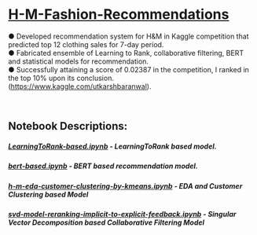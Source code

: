 # [H-M-Fashion-Recommendations](https://www.kaggle.com/competitions/h-and-m-personalized-fashion-recommendations/overview)

● Developed recommendation system for H&M in Kaggle competition that predicted top 12 clothing sales for 7-day period. <br>
● Fabricated ensemble of Learning to Rank, collaborative filtering, BERT and statistical models for recommendation. <br>
● Successfully attaining a score of 0.02387 in the competition, I ranked in the top 10% upon its conclusion. (https://www.kaggle.com/utkarshbaranwal). <br>

<br>

## Notebook Descriptions: <br>
##### [LearningToRank-based.ipynb](https://github.com/utkarshUSC/H-M-Fashion-Recommendations/blob/main/LearningToRank-based.ipynb) - LearningToRank based model. <br>
##### [bert-based.ipynb](https://github.com/utkarshUSC/H-M-Fashion-Recommendations/blob/main/bert-based.ipynb) - BERT based recommendation model. <br>
##### [h-m-eda-customer-clustering-by-kmeans.ipynb](https://github.com/utkarshUSC/H-M-Fashion-Recommendations/blob/main/h-m-eda-customer-clustering-by-kmeans.ipynb) - EDA and Customer Clustering based Model <br>
##### [svd-model-reranking-implicit-to-explicit-feedback.ipynb](https://github.com/utkarshUSC/H-M-Fashion-Recommendations/blob/main/svd-model-reranking-implicit-to-explicit-feedback.ipynb) - Singular Vector Decomposition based Collaborative Filtering Model






